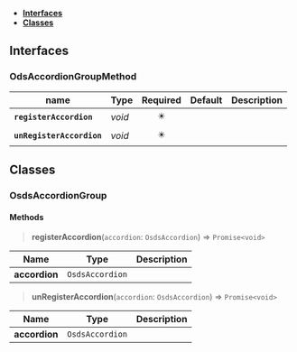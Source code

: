 * [**Interfaces**](#interfaces)
* [**Classes**](#classes)

## Interfaces

### OdsAccordionGroupMethod
|name | Type | Required | Default | Description|
|---|---|:---:|---|---|
|**`registerAccordion`** | _void_ | ✴️ |  | |
|**`unRegisterAccordion`** | _void_ | ✴️ |  | |

## Classes

### OsdsAccordionGroup
#### Methods
> **registerAccordion**(`accordion`: `OsdsAccordion`) => `Promise<void>`

Name | Type | Description 
---|---|---
**accordion** | `OsdsAccordion` | 
> **unRegisterAccordion**(`accordion`: `OsdsAccordion`) => `Promise<void>`

Name | Type | Description 
---|---|---
**accordion** | `OsdsAccordion` | 